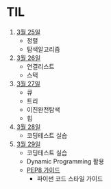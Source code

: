 # TIL

1. [3월 25일](자료구조알고리즘/0325.md)
   - 정렬
   - 탐색알고리즘
2. [3월 26일](자료구조알고리즘/0326.md)
   - 연결리스트
   - 스택
3. [3월 27일](자료구조알고리즘/0327.md)
   - 큐
   - 트리
   - 이진완전탐색
   - 힙
4. [3월 28일](자료구조알고리즘/0328.md)
   - 코딩테스트 실습
5. [3월 29일](자료구조알고리즘/0329.md)
   - 코딩테스트 실습
   - Dynamic Programming 활용
   - [PEP8 가이드](PEP8.md)
     - 파이썬 코드 스타일 가이드